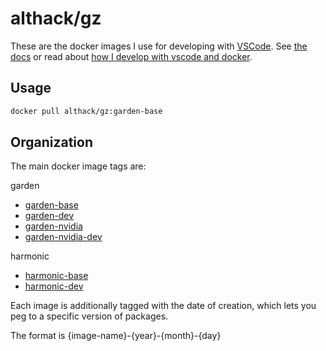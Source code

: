 # althack/gz

These are the docker images I use for developing with [VSCode](https://code.visualstudio.com/).
See [the docs](https://athackst.github.io/dockerfiles) or read about  [how I develop with vscode and docker](https://www.allisonthackston.com/articles/docker_development.html).

## Usage

```bash
docker pull althack/gz:garden-base
```

## Organization

The main docker image tags are:


garden
  
* [garden-base](https://github.com/athackst/dockerfiles/blob/main/gz/garden.Dockerfile)
* [garden-dev](https://github.com/athackst/dockerfiles/blob/main/gz/garden.Dockerfile)
* [garden-nvidia](https://github.com/athackst/dockerfiles/blob/main/gz/garden.Dockerfile)
* [garden-nvidia-dev](https://github.com/athackst/dockerfiles/blob/main/gz/garden.Dockerfile)

harmonic
  
* [harmonic-base](https://github.com/athackst/dockerfiles/blob/main/gz/harmonic.Dockerfile)
* [harmonic-dev](https://github.com/athackst/dockerfiles/blob/main/gz/harmonic.Dockerfile)


Each image is additionally tagged with the date of creation, which lets you peg to a specific version of packages.

The format is {image-name}-{year}-{month}-{day}